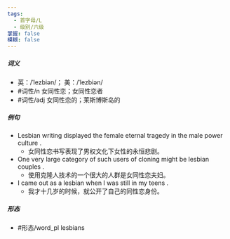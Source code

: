 ```yaml
---
tags:
  - 首字母/L
  - 级别/六级
掌握: false
模糊: false
---
```

##### 词义
- 英：/ˈlezbiən/； 美：/ˈlezbiən/
- #词性/n  女同性恋；女同性恋者
- #词性/adj  女同性恋的；莱斯博斯岛的
##### 例句
- Lesbian writing displayed the female eternal tragedy in the male power culture .
	- 女同性恋书写表现了男权文化下女性的永恒悲剧。
- One very large category of such users of cloning might be lesbian couples .
	- 使用克隆人技术的一个很大的人群是女同性恋夫妇。
- I came out as a lesbian when I was still in my teens .
	- 我才十几岁的时候，就公开了自己的同性恋身份。
##### 形态
- #形态/word_pl lesbians
